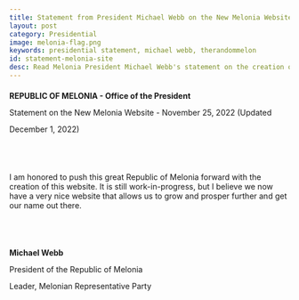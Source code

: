 ```yaml
---
title: Statement from President Michael Webb on the New Melonia Website
layout: post
category: Presidential
image: melonia-flag.png
keywords: presidential statement, michael webb, therandommelon
id: statement-melonia-site
desc: Read Melonia President Michael Webb's statement on the creation of the website.
---
```


<div class="text-center" style="line-height: 30px;">
    <b>REPUBLIC OF MELONIA - Office of the President</b><br>
    Statement on the New Melonia Website - November 25, 2022 (Updated December 1, 2022)
</div>

<br /><br>

I am honored to push this great Republic of Melonia forward with the creation of this website. It is still work-in-progress, but I believe we now have a very nice website that allows us to grow and prosper further and get our name out there.

<br /><br>

<div class="text-center" style="line-height: 30px;">
    <b>Michael Webb</b><br>
    President of the Republic of Melonia<br>
    Leader, Melonian Representative Party
</div>
